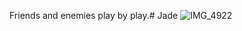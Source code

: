Friends and enemies play by play.# Jade
![IMG_4922](https://github.com/user-attachments/assets/88ef3a9f-1696-4f21-86a2-6cc2838d58e7)

